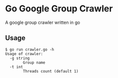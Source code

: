 # Go Google Group Crawler

A google group crawler written in go

## Usage

```
$ go run crawler.go -h
Usage of crawler:
  -g string
        Group name
  -t int
        Threads count (default 1)
```
